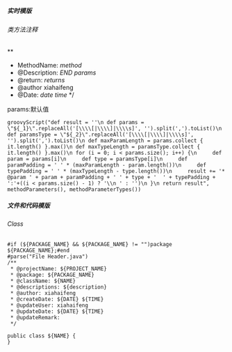 ##### 实时模版

###### 类方法注释



**

* MethodName: $method$ <br>
* @Description: $END$
  $params$
* @return: $returns$
* @author xiahaifeng
* @Date: $date$ $time$
  */

params:默认值

```
groovyScript("def result = ''\n def params = \"${_1}\".replaceAll('[\\\\[|\\\\]|\\\\s]', '').split(',').toList()\n def paramsType = \"${_2}\".replaceAll('[\\\\[|\\\\]|\\\\s]', '').split(',').toList()\n def maxParamLength = params.collect { it.length() }.max()\n def maxTypeLength = paramsType.collect { it.length() }.max()\n for (i = 0; i < params.size(); i++) {\n     def param = params[i]\n     def type = paramsType[i]\n     def paramPadding = ' ' * (maxParamLength - param.length())\n     def typePadding = ' ' * (maxTypeLength - type.length())\n     result += '* @param ' + param + paramPadding + ' ' + type + '  ' + typePadding + ':'+((i < params.size() - 1) ? '\\n ' : '')\n }\n return result", methodParameters(), methodParameterTypes()) 
```

##### 文件和代码模版

###### Class

```
#if (${PACKAGE_NAME} && ${PACKAGE_NAME} != "")package ${PACKAGE_NAME};#end
#parse("File Header.java")
/**
 * @projectName: ${PROJECT_NAME}
 * @package: ${PACKAGE_NAME}
 * @className: ${NAME}
 * @descriptions: ${description}
 * @author: xiahaifeng
 * @createDate: ${DATE} ${TIME} 
 * @updateUser: xiahaifeng 
 * @updateDate: ${DATE} ${TIME}
 * @updateRemark:  
 */

public class ${NAME} {
}

```
